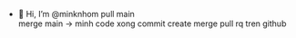 - 👋 Hi, I’m @minknhom
pull main  
merge main -> minh
code xong 
commit 
create merge pull rq tren github 

<!---
minknhom/minknhom is a ✨ special ✨ repository because its `README.md` (this file) appears on your GitHub profile.
You can click the Preview link to take a look at your changes.
--->
